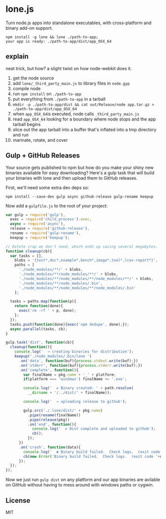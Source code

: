 # lone.js

Turn node.js apps into standalone executables, with cross-platform and
binary add-on support.

```
npm install -g lone && lone ./path-to-app;
your app is ready: ./path-to-app/dist/app_OSX_64
```

## explain

neat trick, but how? a slight twist on how node-webkit does it.

1. get the node source
2. add `lone/_third_party_main.js` to library files in `node.gyp`
3. compile node
4. run `npm install` on `./path-to-app`
5. put everything from `./path-to-app` in a tarball
6. `mkdir -p ./path-to-app/dist && cat out/Release/node app.tar.gz > ./path-to-app/dist/app_OSX_64`
7. when `app_OSX_64`is executed, node calls `_third_party_main.js`
8. read `app_OSX_64` looking for a boundary where node stops and the app tarball begins
9. slice out the app tarball into a buffer that's inflated into a tmp directory and run
10. marinate, rotate, and cover

## Gulp + GitHub Releases

Your source gets published to npm but how do you make your shiny new binaries
available for easy downloading?  Here's a gulp task that will build
your binaries with lone and then upload them to GitHub releases.

First, we'll need some extra dev deps so:

```
npm install --save-dev gulp async github-release gulp-rename keepup
```

Now add a `gulpfile.js` to the root of your project:

```javascript
var gulp = require('gulp'),
  exec = require('child_process').exec,
  async = require('async'),
  release = require('github-release'),
  rename = require('gulp-rename'),
  keepup = require('keepup');

// Delete crap we don't need, which ends up saving several megabytes.
function cleanup(cb){
  var tasks = [],
    blobs = '{test*,doc*,example*,bench*,image*,tool*,lcov-report*}',
    paths = [
      './node_modules/**/' + blobs,
      './node_modules/**/node_modules/**/' + blobs,
      './node_modules/**/node_modules/**/node_modules/**/' + blobs,
      './node_modules/**/node_modules/.bin',
      './node_modules/**/node_modules/**/node_modules/.bin'
    ];

  tasks = paths.map(function(p){
    return function(done){
      exec('rm -rf ' + p, done);
    };
  });
  tasks.push(function(done){exec('npm dedupe', done);});
  async.parallel(tasks, cb);
}

gulp.task('dist', function(cb){
  cleanup(function(){
    console.log('  → creating binaries for distribution');
    keepup('./node_modules/.bin/lone ')
      .on('data', function(buf){process.stdout.write(buf);})
      .on('stderr', function(buf){process.stderr.write(buf);})
      .on('complete', function(){
        var finalName = pkg.name + '_' + platform;
        if(platform === 'windows') finalName += '.exe';

        console.log('  ✔︎ Binary created: ' + path.resolve(
          __dirname + '/../dist/' + finalName));

        console.log('  → uploading release to github');

        gulp.src('./.lone/dist/' + pkg.name)
          .pipe(rename(finalName))
          .pipe(release(pkg))
          .on('end', function(){
            console.log('  ✔︎ Dist complete and uploaded to github');
            cb();
          });
      })
      .on('crash', function(data){
        console.log('  ✘ Binary build failed.  Check logs.  (exit code '+data.code+')');
        cb(new Error('Binary build failed.  Check logs.  (exit code '+data.code+')'));
      });
  });
});
```

Now we just run `gulp dist` on any platform and our app binaries are avilable
on GitHub without having to mess around with windows paths or cygwin.

## License

MIT
